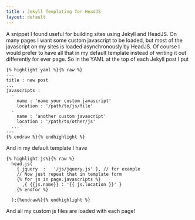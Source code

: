 ```yaml
---
title : Jekyll Templating for HeadJS
layout: default
---
```

A snippet I found useful for building sites using Jekyll and HeadJS. On many pages I want some custom javascript to be loaded, but most of the javascript on my sites is loaded asynchronously by HeadJS. Of course I would prefer to have all that in my default template instead of writing it out differently for ever page. So in the YAML at the top of each Jekyll post I put

    {% highlight yaml %}{% raw %}
    ---
    title : new post
    ... 
    javascripts : 
      -
        name : 'name your custom javascript'
        location : '/path/to/js/file'
      - 
        name : 'another custom javascript'
        location : '/path/to/other/js'
      ...
    ---
    {% endraw %}{% endhighlight %}
And in my default template I have 

    {% highlight js%}{% raw %}
      head.js(
        { jquery  :   '/js/jquery.js' }, // for example
        // Now just repeat that in template form
        {% for js in page.javascripts %}
          ,{ {{js.name}} : '{{ js.location }}' }
        {% endfor %}
        
      );{%endraw%}{% endhighlight %}
      
And all my custom js files are loaded with each page! 